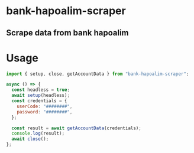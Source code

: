 # bank-hapoalim-scraper

## Scrape data from bank hapoalim

# Usage

```javascript
import { setup, close, getAccountData } from "bank-hapoalim-scraper";

async () => {
  const headless = true;
  await setup(headless);
  const credentials = {
    userCode: "########",
    password: "########",
  };

  const result = await getAccountData(credentials);
  console.log(result);
  await close();
};
```
